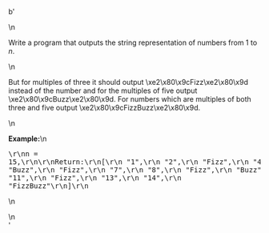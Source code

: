 b'<div class="question-description">\n<p><p>Write a program that outputs the string representation of numbers from 1 to <i>n</i>.</p>\n<p>But for multiples of three it should output \xe2\x80\x9cFizz\xe2\x80\x9d instead of the number and for the multiples of five output \xe2\x80\x9cBuzz\xe2\x80\x9d. For numbers which are multiples of both three and five output \xe2\x80\x9cFizzBuzz\xe2\x80\x9d.</p>\n<p><b>Example:</b>\n<pre>\r\nn = 15,\r\n\r\nReturn:\r\n[\r\n    "1",\r\n    "2",\r\n    "Fizz",\r\n    "4",\r\n    "Buzz",\r\n    "Fizz",\r\n    "7",\r\n    "8",\r\n    "Fizz",\r\n    "Buzz",\r\n    "11",\r\n    "Fizz",\r\n    "13",\r\n    "14",\r\n    "FizzBuzz"\r\n]\r\n</pre>\n</p></p>\n</div>'